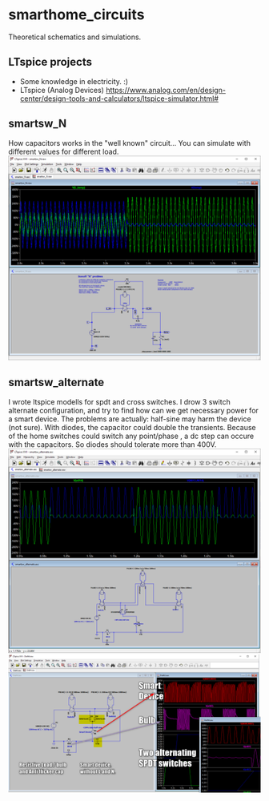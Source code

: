 # smarthome_circuits
Theoretical schematics and simulations.

LTspice projects
---------------
- Some knowledge in electricity. :)
- LTspice (Analog Devices) https://www.analog.com/en/design-center/design-tools-and-calculators/ltspice-simulator.html#

smartsw_N
---------
How capacitors works in the "well known" circuit... You can simulate with different values for different load.
![fig1](img/smartsw_N_fig1.png?raw=true "fig1")

smartsw_alternate
-----------------
I wrote ltspice modells for spdt and cross switches. I drow 3 switch alternate configuration, and try to find how can we get necessary power for a smart device.
The problems are actually: half-sine may harm the device (not sure). With diodes, the capacitor could double the transients.
Because of the home switches could switch any point/phase , a dc step can occure with the capacitors. So diodes should tolerate more than 400V.
![fig2](img/smartsw_alternate_fig2.png?raw=true "fig2")
![fig3](img/smartsw_alternate_fig3.png?raw=true "fig3")


